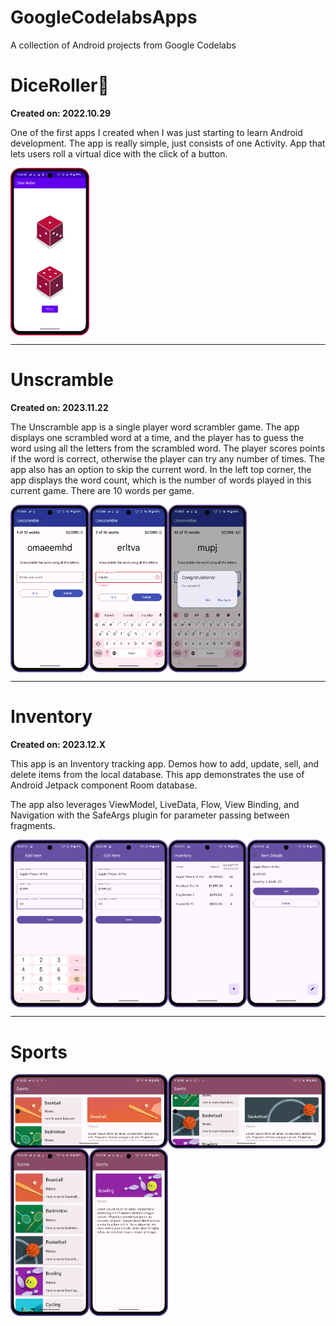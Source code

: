 # GoogleCodelabsApps

A collection of Android projects from Google Codelabs

# DiceRoller🎲

**Created on: 2022.10.29**

One of the first apps I created when I was just starting to learn Android development. The app is
really simple, just consists of one Activity.
App that lets users roll a virtual dice with the click of a button.
<div style="display: flex; overflow-x: auto;">
    <img src="assets/DiceRoller.png" alt="Dice Roller" style="width: 25%; height: 25%;" />
</div>

___

# Unscramble

**Created on: 2023.11.22**

The Unscramble app is a single player word scrambler game. The app displays one scrambled word at a time, and the player
has to guess the word using all the letters from the scrambled word. The player scores points if the word is correct,
otherwise the player can try any number of times. The app also has an option to skip the current word. In the left top
corner, the app displays the word count, which is the number of words played in this current game. There are 10 words
per game.

<div style="display: flex; overflow-x: auto;">
  <img src="assets/Unscramble1.png" alt="Unscramble 1" style="width: 25%; height: 25%;" />
  <img src="assets/Unscramble2.png" alt="Unscramble 2" style="width: 25%; height: 25%;" />
  <img src="assets/Unscramble3.png" alt="Unscramble 3" style="width: 25%; height: 25%;" />
</div>

___

# Inventory

**Created on: 2023.12.X**

This app is an Inventory tracking app. Demos how to add, update, sell, and delete items from the local database. This
app demonstrates the use of Android Jetpack component Room database.

The app also leverages ViewModel, LiveData, Flow, View Binding, and Navigation with the SafeArgs plugin for parameter
passing between fragments.

<div style="display: flex; overflow-x: auto;">
  <img src="assets/Inventory1.png" alt="Inventory 1" style="width: 25%; height: 25%;" />
  <img src="assets/Inventory2.png" alt="Inventory 2" style="width: 25%; height: 25%;" />
  <img src="assets/Inventory3.png" alt="Inventory 3" style="width: 25%; height: 25%;" />
  <img src="assets/Inventory4.png" alt="Inventory 4" style="width: 25%; height: 25%;" />
</div>

___

# Sports

<div style="display: flex; overflow-x: auto;">
  <img src="assets/Sports1.png" alt="Sports 1" style="width: 50%; height: 50%;" />
  <img src="assets/Sports2.png" alt="Sports 2" style="width: 50%; height: 50%;" />
</div>

<div style="display: flex; overflow-x: auto;">
  <img src="assets/Sports3.png" alt="Sports 3" style="width: 25%; height: 25%;" />
  <img src="assets/Sports4.png" alt="Sports 4" style="width: 25%; height: 25%;" />
</div>

